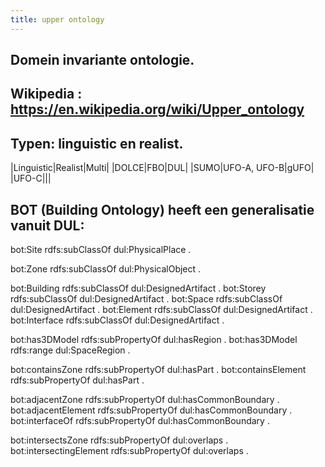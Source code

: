 ```yaml
---
title: upper ontology
---
```


## Domein invariante ontologie.
## Wikipedia : https://en.wikipedia.org/wiki/Upper_ontology
## Typen: linguistic en realist.
|Linguistic|Realist|Multi|
|DOLCE|FBO|DUL|
|SUMO|UFO-A, UFO-B|gUFO|
|UFO-C|||
## BOT (Building Ontology) heeft een generalisatie vanuit DUL:
bot:Site rdfs:subClassOf dul:PhysicalPlace .

bot:Zone rdfs:subClassOf dul:PhysicalObject .

bot:Building rdfs:subClassOf dul:DesignedArtifact .
bot:Storey rdfs:subClassOf dul:DesignedArtifact .
bot:Space rdfs:subClassOf dul:DesignedArtifact .
bot:Element rdfs:subClassOf dul:DesignedArtifact .
bot:Interface rdfs:subClassOf dul:DesignedArtifact .

bot:has3DModel rdfs:subPropertyOf dul:hasRegion .
bot:has3DModel rdfs:range dul:SpaceRegion .

bot:containsZone rdfs:subPropertyOf dul:hasPart .
bot:containsElement rdfs:subPropertyOf dul:hasPart .

bot:adjacentZone rdfs:subPropertyOf dul:hasCommonBoundary .
bot:adjacentElement rdfs:subPropertyOf dul:hasCommonBoundary .
bot:interfaceOf rdfs:subPropertyOf dul:hasCommonBoundary .

bot:intersectsZone rdfs:subPropertyOf dul:overlaps .
bot:intersectingElement rdfs:subPropertyOf dul:overlaps .
##
##
